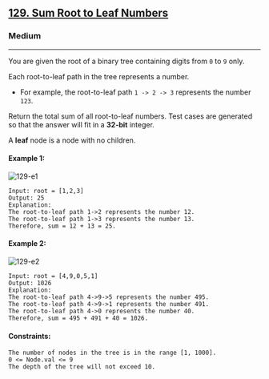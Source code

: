 [129. Sum Root to Leaf Numbers]()
---------------------------------------------------------------------------------------------------------------------------------------------

### Medium
---------------------------------------------------------------------------------------------------------------------------------------------

You are given the root of a binary tree containing digits from `0` to `9` only.

Each root-to-leaf path in the tree represents a number.

- For example, the root-to-leaf path `1 -> 2 -> 3` represents the number `123`.

Return the total sum of all root-to-leaf numbers. Test cases are generated so that the answer will fit in a **32-bit** integer.

A **leaf** node is a node with no children.

#### Example 1:
![129-e1](https://github.com/chandrikabijore/LeetCode-solutions/assets/93921178/e97c88aa-ec76-4307-85ae-6d234bead56b)
```
Input: root = [1,2,3]
Output: 25
Explanation:
The root-to-leaf path 1->2 represents the number 12.
The root-to-leaf path 1->3 represents the number 13.
Therefore, sum = 12 + 13 = 25.
```
#### Example 2:
![129-e2](https://github.com/chandrikabijore/LeetCode-solutions/assets/93921178/76e64be7-02f5-446a-a2ed-3a885e6257a0)
```
Input: root = [4,9,0,5,1]
Output: 1026
Explanation:
The root-to-leaf path 4->9->5 represents the number 495.
The root-to-leaf path 4->9->1 represents the number 491.
The root-to-leaf path 4->0 represents the number 40.
Therefore, sum = 495 + 491 + 40 = 1026.
```
#### Constraints:
```
The number of nodes in the tree is in the range [1, 1000].
0 <= Node.val <= 9
The depth of the tree will not exceed 10.
```
